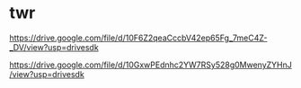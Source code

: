 # twr


https://drive.google.com/file/d/10F6Z2qeaCccbV42ep65Fg_7meC4Z-_DV/view?usp=drivesdk




https://drive.google.com/file/d/10GxwPEdnhc2YW7RSy528g0MwenyZYHnJ/view?usp=drivesdk
